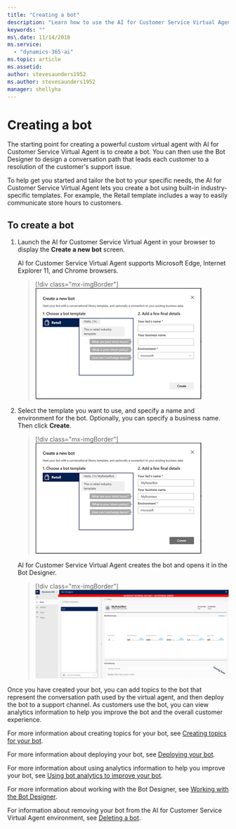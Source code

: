```yaml
---
title: "Creating a bot"
description: "Learn how to use the AI for Customer Service Virtual Agent to create a bot."
keywords: ""
ms\.date: 11/14/2018
ms.service:
  - "dynamics-365-ai"
ms.topic: article
ms.assetid: 
author: stevesaunders1952
ms.author: stevesaunders1952
manager: shellyha
---
```


# Creating a bot

The starting point for creating a powerful custom virtual agent with AI for Customer Service Virtual Agent is to create a bot. You can then use the Bot Designer to design a conversation path that leads each customer to a resolution of the customer's support issue.

To help get you started and tailor the bot to your specific needs, the AI for Customer Service Virtual Agent lets you create a bot using built-in industry-specific templates. For example, the Retail template includes a way to easily communicate store hours to customers.

## To create a bot

1. Launch the AI for Customer Service Virtual Agent in your browser to display the **Create a new bot** screen.

    AI for Customer Service Virtual Agent supports Microsoft Edge, Internet Explorer 11, and Chrome browsers.

   > [!div class="mx-imgBorder"]
   > ![Create a new bot screen](media/create-bot-1.PNG)

2. Select the template you want to use, and specify a name and environment for the bot. Optionally, you can specify a business name. Then click **Create**.

   > [!div class="mx-imgBorder"]
   > ![Create a new bot](media/create-bot-2.PNG)

    AI for Customer Service Virtual Agent creates the bot and opens it in the Bot Designer.

   > [!div class="mx-imgBorder"]
   > ![Open bot](media/create-bot-3.PNG)

Once you have created your bot, you can add topics to the bot that represent the conversation path used by the virtual agent, and then deploy the bot to a support channel. As customers use the bot, you can view analytics information to help you improve the bot and the overall customer experience.

For more information about creating topics for your bot, see [Creating topics for your bot](getting-started-create-topics.md).

For more information about deploying your bot, see [Deploying your bot](getting-started-deploy.md).

For more information about using analytics information to help you improve your bot, see [Using bot analytics to improve your bot](getting-started-analytics.md).

For more information about working with the Bot Designer, see [Working with the Bot Designer](getting-started-bot-designer.md).

For information about removing your bot from the AI for Customer Service Virtual Agent environment, see [Deleting a bot](getting-started-delete-bot.md).